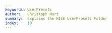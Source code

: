 ```yaml
---
keywords: UserPresets
author:   Christoph Hart
summary:  Explains the HISE UserPresets Folder
index:    10
---
```



